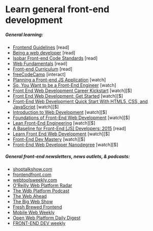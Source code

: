 # Learn general front-end development

##### General learning:

-   [Frontend Guidelines](https://github.com/bendc/frontend-guidelines) [read]
-   [Being a web developer](http://www.yellowshoe.com.au/standards) [read]
-   [Isobar Front-end Code Standards](http://isobar-idev.github.io/code-standards/) [read]
-   [Web Fundamentals](https://developers.google.com/web/fundamentals) [read]
-   [Front-end Curriculum](https://gist.github.com/stevekinney/03027e71aac341af14a2) [read]
-   [freeCodeCamp](http://freecodecamp.com/) [interact]
-   [Planning a Front-end JS Application](https://www.youtube.com/watch?v=q4zEGkjTBFA) [watch]
-   [So, You Want to be a Front-End Engineer](https://www.youtube.com/watch?v=Lsg84NtJbmI) [watch]
-   [Front End Web Development Career Kickstart](http://www.pluralsight.com/courses/front-end-web-development-career-kickstart) [watch][$]
-   [Front End Web Development: Get Started](http://www.pluralsight.com/courses/front-end-web-development-get-started) [watch][$]
-   [Front-End Web Development Quick Start With HTML5, CSS, and JavaScript](http://www.pluralsight.com/courses/front-end-web-app-html5-javascript-css) [watch][$]
-   [Introduction to Web Development](https://frontendmasters.com/courses/web-development/) [watch][$]
-   [Foundations of Front-End Web Development](https://www.udemy.com/foundations-of-front-end-development/) [watch][$]
-   [Lean Front-End Engineering](https://frontendmasters.com/courses/lean-front-end-engineering/) [watch][$]
-   [A Baseline for Front-End [JS] Developers: 2015](http://rmurphey.com/blog/2015/03/23/a-baseline-for-front-end-developers-2015/) [read]
-   [Learn Front End Web Development](https://teamtreehouse.com/tracks/front-end-web-development) [watch][$]
-   [Front-End Dev Mastery](https://mijingo.com/products/bundles/front-end-dev-mastery/) [watch][$]
-   [Front-End Web Developer Nanodegree](https://www.udacity.com/course/front-end-web-developer-nanodegree--nd001) [watch][$]

##### General front-end newsletters, news outlets, &amp; podcasts:

-   [shoptalkshow.com](http://shoptalkshow.com/)
-   [frontendfront.com](http://frontendfront.com/)
-   [webtoolsweekly.com](http://webtoolsweekly.com/)
-   [O'Reilly Web Platform Radar](http://radar.oreilly.com/web-platform)
-   [The Wdb Platform Podcast](http://thewebplatform.libsyn.com/)
-   [The Web Ahead](http://thewebahead.net/)
-   [The Big Web Show](http://5by5.tv/bigwebshow)
-   [Fresh Brewed Frontend](https://freshbrewed.co/frontend/)
-   [Mobile Web Weekly](http://mobilewebweekly.co/)
-   [Open Web Platform Daily Digest](http://webplatformdaily.org/)
-   [FRONT-END DEV weekly](http://frontenddevweekly.com/)
